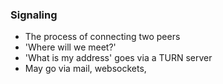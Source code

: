 ###  Signaling

- The process of connecting two peers
- 'Where will we meet?'
- 'What is my address' goes via a TURN server
- May go via mail, websockets, 